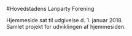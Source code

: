 #Hovedstadens Lanparty Forening

Hjemmeside sat til udgivelse d. 1. januar 2018.  
Samlet projekt for udviklingen af hjemmesiden.
